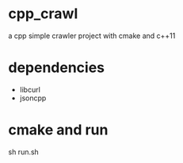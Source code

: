 # cpp_crawl

a cpp simple crawler project with cmake and c++11


# dependencies

* libcurl 
* jsoncpp

# cmake and run

sh run.sh